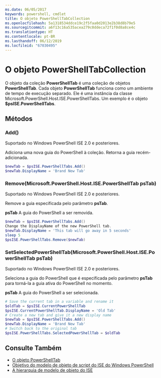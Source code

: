 ```yaml
---
ms.date: 06/05/2017
keywords: powershell, cmdlet
title: O objeto PowerShellTabCollection
ms.openlocfilehash: 5a1318534ddce19c2f5faa0d2013e2b38d8b79e5
ms.sourcegitcommit: a6f13c16a535acea279c0ddeca72f1f0d8a8ce4c
ms.translationtype: HT
ms.contentlocale: pt-BR
ms.lasthandoff: 06/12/2019
ms.locfileid: "67030495"
---
```

# <a name="the-powershelltabcollection-object"></a>O objeto PowerShellTabCollection

O objeto da coleção **PowerShellTab** é uma coleção de objetos **PowerShellTab**. Cada objeto **PowerShellTab** funciona como um ambiente de tempo de execução separado. Ele é uma instância da classe Microsoft.PowerShell.Host.ISE.PowerShellTabs. Um exemplo é o objeto **$psISE.PowerShellTabs**.

## <a name="methods"></a>Métodos

### <a name="add"></a>Add\(\)

Suportado no Windows PowerShell ISE 2.0 e posteriores.

Adiciona uma nova guia do PowerShell à coleção. Retorna a guia recém-adicionada.

```powershell
$newTab = $psISE.PowerShellTabs.Add()
$newTab.DisplayName = 'Brand New Tab'
```

### <a name="removemicrosoftpowershellhostisepowershelltab-pstab"></a>Remove\(Microsoft.PowerShell.Host.ISE.PowerShellTab psTab\)

Suportado no Windows PowerShell ISE 2.0 e posteriores.

Remove a guia especificada pelo parâmetro **psTab**.

**psTab** A guia do PowerShell a ser removida.

```powershell
$newTab = $psISE.PowerShellTabs.Add()
Change the DisplayName of the new PowerShell tab.
$newTab.DisplayName = 'This tab will go away in 5 seconds'
sleep 5
$psISE.PowerShellTabs.Remove($newTab)
```

### <a name="setselectedpowershelltabmicrosoftpowershellhostisepowershelltab-pstab"></a>SetSelectedPowerShellTab\(Microsoft.PowerShell.Host.ISE.PowerShellTab psTab\)

Suportado no Windows PowerShell ISE 2.0 e posteriores.

Seleciona a guia do PowerShell que é especificada pelo parâmetro **psTab** para torná-la a guia ativa do PowerShell no momento.

**psTab** A guia do PowerShell a ser selecionada.

```powershell
# Save the current tab in a variable and rename it
$oldTab = $psISE.CurrentPowerShellTab
$psISE.CurrentPowerShellTab.DisplayName = 'Old Tab'
# Create a new tab and give it a new display name
$newTab = $psISE.PowerShellTabs.Add()
$newTab.DisplayName = 'Brand New Tab'
# Switch back to the original tab
$psISE.PowerShellTabs.SelectedPowerShellTab = $oldTab
```

## <a name="see-also"></a>Consulte Também

- [O objeto PowerShellTab](The-PowerShellTab-Object.md)
- [Objetivo do modelo de objeto de script do ISE do Windows PowerShell](Purpose-of-the-Windows-PowerShell-ISE-Scripting-Object-Model.md)
- [A hierarquia de modelo de objeto do ISE](The-ISE-Object-Model-Hierarchy.md)
